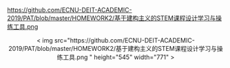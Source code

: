 https://github.com/ECNU-DEIT-ACADEMIC-2019/PAT/blob/master/HOMEWORK2/基于建构主义的STEM课程设计学习与操练工具.png
<div align="center">< img src="https://github.com/ECNU-DEIT-ACADEMIC-2019/PAT/blob/master/HOMEWORK2/基于建构主义的STEM课程设计学习与操练工具.png " height="545" width="771" > </div>  
